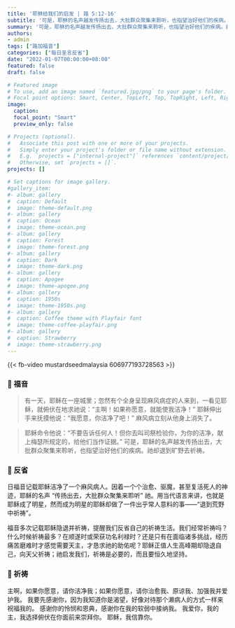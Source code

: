 ```yaml
---
title: '耶稣给我们的启发 | 路 5:12-16'
subtitle: '可是，耶稣的名声越发传扬出去，大批群众聚集来聆听，也指望治好他们的疾病。祂却退到旷野去祈祷。'
summary: '可是，耶稣的名声越发传扬出去，大批群众聚集来聆听，也指望治好他们的疾病。祂却退到旷野去祈祷。'
authors:
- admin
tags: ["路加福音"]
categories: ["每日圣言反省"]
date: "2022-01-07T00:00:00+08:00"
featured: false
draft: false

# Featured image
# To use, add an image named `featured.jpg/png` to your page's folder.
# Focal point options: Smart, Center, TopLeft, Top, TopRight, Left, Right, BottomLeft, Bottom, BottomRight
image:
  caption:
  focal_point: "Smart"
  preview_only: false

# Projects (optional).
#   Associate this post with one or more of your projects.
#   Simply enter your project's folder or file name without extension.
#   E.g. `projects = ["internal-project"]` references `content/project/deep-learning/index.md`.
#   Otherwise, set `projects = []`.
projects: []

# Set captions for image gallery.
#gallery_item:
#- album: gallery
#  caption: Default
#  image: theme-default.png
#- album: gallery
#  caption: Ocean
#  image: theme-ocean.png
#- album: gallery
#  caption: Forest
#  image: theme-forest.png
#- album: gallery
#  caption: Dark
#  image: theme-dark.png
#- album: gallery
#  caption: Apogee
#  image: theme-apogee.png
#- album: gallery
#  caption: 1950s
#  image: theme-1950s.png
#- album: gallery
#  caption: Coffee theme with Playfair font
#  image: theme-coffee-playfair.png
#- album: gallery
#  caption: Strawberry
#  image: theme-strawberry.png
---
```


{{< fb-video mustardseedmalaysia 606977193728563 >}}

### :love_letter: 福音
> 有一天，耶稣在一座城里；忽然有个全身呈现麻风病症的人来到，一看见耶稣，就俯伏在地求祂说：“主啊！如果祢愿意，就能使我洁净！” 耶稣伸出手来抚摸他说：“我愿意，你洁净了吧！” 麻风病立刻从他身上消失了。

> 耶稣命令他说：“不要告诉任何人！但你去叫司祭检验你，为你的洁净，献上梅瑟所规定的，给他们当作证据。” 可是，耶稣的名声越发传扬出去，大批群众聚集来聆听，也指望治好他们的疾病。祂却退到旷野去祈祷。

### :speech_balloon: 反省
日福音记载耶稣洁净了一个麻风病人。因着一个个治愈、驱魔，甚至复活死人的神迹，耶稣的名声 “传扬出去，大批群众聚集来聆听” 祂。用当代语言来讲，也就是耶稣成了明星，然而成为明星的耶稣却做了一件出乎常人意料的事——“退到荒野中祈祷”。

福音多次记载耶稣隐退并祈祷，提醒我们反省自己的祈祷生活。我们经常祈祷吗？什么时候祈祷最多？在顺遂时或荣获功名利禄时？还是只有在面临诸多挑战，经历痛苦磨难时才感觉需要天主，才恳求祂的助佑呢？耶稣正值人生高峰期却隐退自己，向天父祈祷；祂启发我们，祈祷是必要的，而且要恒久地坚持。

### :pray: 祈祷
主啊，如果你愿意，请你洁净我；如果你愿意，请你治愈我、原谅我、加强我并爱护我。 我要先感谢你，因为我知道你是渴望，好像对待那个濑病人的方式一样来祝福我的。 感谢你的怜悯和恩典，感谢你在我的软弱中接纳我。 我爱你，我的主，我选择俯伏在你面前来崇拜你。 耶稣，我信靠你。

